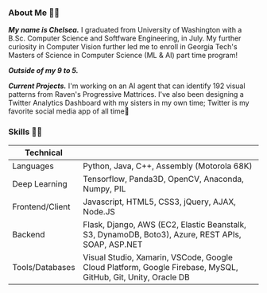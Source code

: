 

### About Me 🔳🔲
***My name is Chelsea.*** I graduated from University of Washington with a B.Sc. Computer Science and Softfware Engineering, in July. My further curiosity in Computer Vision  further led me to enroll in Georgia Tech's Masters of Science in Computer Science (ML & AI) part time program! 

***Outside of my 9 to 5.*** 

***Current Projects.*** I'm working on an AI agent that can identify 192 visual patterns from Raven's Progressive Mattrices. I've also been designing a Twitter Analytics Dashboard with my sisters in my own time; Twitter is my favorite social media app of all time👀

### Skills 🔲🖤


| Technical  |  |
| ------------- | ------------- |
| Languages  | Python, Java, C++, Assembly (Motorola 68K)  |
| Deep Learning  | Tensorflow, Panda3D, OpenCV, Anaconda, Numpy, PIL|
| Frontend/Client  | Javascript, HTML5, CSS3, jQuery, AJAX, Node.JS|
| Backend |  Flask, Django, AWS (EC2, Elastic Beanstalk, S3, DynamoDB, Boto3), Azure, REST APIs, SOAP, ASP.NET|
| Tools/Databases  |Visual Studio, Xamarin, VSCode, Google Cloud Platform, Google Firebase, MySQL, GitHub, Git, Unity, Oracle DB |
